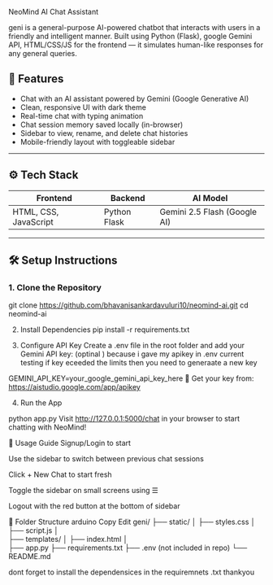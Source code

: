  NeoMind AI Chat Assistant

geni is a general-purpose AI-powered chatbot that interacts with users in a friendly and intelligent manner. Built using Python (Flask), google  Gemini API, HTML/CSS/JS for the frontend — it simulates human-like responses for any general queries.

## 🚀 Features

- Chat with an AI assistant powered by Gemini (Google Generative AI)
- Clean, responsive UI with dark theme
- Real-time chat with typing animation
- Chat session memory saved locally (in-browser)
- Sidebar to view, rename, and delete chat histories
- Mobile-friendly layout with toggleable sidebar

---

## ⚙️ Tech Stack

| Frontend              | Backend          | AI Model                     |
|-----------------------|------------------|------------------------------|
| HTML, CSS, JavaScript | Python Flask     | Gemini 2.5 Flash (Google AI) |

---

## 🛠 Setup Instructions

### 1. Clone the Repository
git clone https://github.com/bhavanisankardavuluri10/neomind-ai.git
cd neomind-ai

2. Install Dependencies
pip install -r requirements.txt

3. Configure API Key
Create a .env file in the root folder and add your Gemini API key:  (optinal ) because i gave my apikey in .env current testing if key eceeded the limits then you need to generaate a new key 

GEMINI_API_KEY=your_google_gemini_api_key_here
🔑 Get your key from: https://aistudio.google.com/app/apikey

4. Run the App

python app.py
Visit http://127.0.0.1:5000/chat in your browser to start chatting with NeoMind!

🧪 Usage Guide
Signup/Login to start

Use the sidebar to switch between previous chat sessions

Click + New Chat to start fresh

Toggle the sidebar on small screens using ☰

Logout with the red button at the bottom of sidebar

📁 Folder Structure
arduino
Copy
Edit
geni/
├── static/
│   ├── styles.css
│   ├── script.js
│  
├── templates/
│   ├── index.html
│  
├── app.py
├── requirements.txt
├── .env (not included in repo)
└── README.md


dont forget to install the dependensices in the requiremnets .txt thankyou





